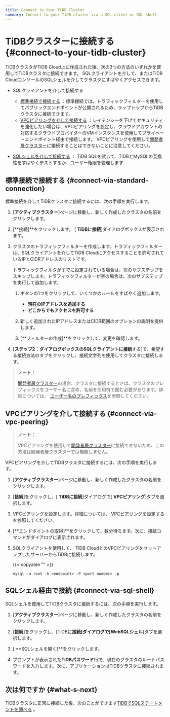 ```yaml
---
title: Connect to Your TiDB Cluster
summary: Connect to your TiDB cluster via a SQL client or SQL shell.
---
```


# TiDBクラスターに接続する {#connect-to-your-tidb-cluster}

TiDBクラスタがTiDB Cloud上に作成された後、次の3つの方法のいずれかを使用してTiDBクラスタに接続できます。 SQLクライアントを介して、またはTiDB CloudコンソールのSQLシェルを介してクラスタにすばやくアクセスできます。

-   SQLクライアントを介して接続する

    -   [標準接続で接続する](#connect-via-standard-connection) ：標準接続では、トラフィックフィルターを使用してパブリックエンドポイントが公開されるため、ラップトップからTiDBクラスタに接続できます。
    -   [VPCピアリングを介して接続する](#connect-via-vpc-peering) ：レイテンシーを下げてセキュリティを強化したい場合は、VPCピアリングを設定し、クラウドアカウントの対応するクラウドプロバイダーのVMインスタンスを使用してプライベートエンドポイント経由で接続します。 VPCピアリングを使用して[開発者層クラスター](/tidb-cloud/select-cluster-tier.md#developer-tier)に接続することはできないことに注意してください。

<!---->

-   [SQLシェルを介して接続する](#connect-via-sql-shell) ： TiDB SQLを試して、TiDBとMySQLの互換性をすばやくテストするか、ユーザー権限を管理します

## 標準接続で接続する {#connect-via-standard-connection}

標準接続を介してTiDBクラスタに接続するには、次の手順を実行します。

1.  [**アクティブクラスター**]ページに移動し、新しく作成したクラスタの名前をクリックします。

2.  [**接続]**をクリックします。 [ <strong>TiDBに接続</strong>]ダイアログボックスが表示されます。

3.  クラスタのトラフィックフィルターを作成します。トラフィックフィルターは、SQLクライアントを介してTiDB Cloudにアクセスすることを許可されているIPとCIDRアドレスのリストです。

    トラフィックフィルタがすでに設定されている場合は、次のサブステップをスキップします。トラフィックフィルターが空の場合は、次のサブステップを実行して追加します。

    1.  ボタンの1つをクリックして、いくつかのルールをすばやく追加します。

        -   **現在のIPアドレスを追加する**
        -   **どこからでもアクセスを許可する**

    2.  新しく追加されたIPアドレスまたはCIDR範囲のオプションの説明を提供します。

    3.  [**フィルターの作成]**をクリックして、変更を確認します。

4.  [**ステップ2：ダイアログボックスのSQLクライアントに接続**する]で、希望する接続方法のタブをクリックし、接続文字列を使用してクラスタに接続します。

> **ノート：**
>
> [開発者層クラスター](/tidb-cloud/select-cluster-tier.md#developer-tier)の場合、クラスタに接続するときは、クラスタのプレフィックスをユーザー名に含め、名前を引用符で囲む必要があります。詳細については、 [ユーザー名のプレフィックス](/tidb-cloud/select-cluster-tier.md#user-name-prefix)を参照してください。

## VPCピアリングを介して接続する {#connect-via-vpc-peering}

> **ノート：**
>
> VPCピアリングを使用して[開発者層クラスター](/tidb-cloud/select-cluster-tier.md#developer-tier)に接続できないため、この方法は開発者層クラスターでは機能しません。

VPCピアリングを介してTiDBクラスタに接続するには、次の手順を実行します。

1.  [**アクティブクラスター**]ページに移動し、新しく作成したクラスタの名前をクリックします。

2.  [**接続**]をクリックし、[ <strong>TiDBに接続</strong>]ダイアログで[ <strong>VPCピアリング</strong>]タブを選択します。

3.  VPCピアリングを設定します。詳細については、 [VPCピアリングを設定する](/tidb-cloud/set-up-vpc-peering-connections.md)を参照してください。

4.  [**エンドポイントの取得]**をクリックして、数分待ちます。次に、接続コマンドがダイアログに表示されます。

5.  SQLクライアントを使用して、 TiDB CloudとのVPCピアリングをセットアップしたサーバーからTiDBに接続します。

    {{< copyable "" >}}

    ```shell
    mysql -u root -h <endpoint> -P <port number> -p
    ```

## SQLシェル経由で接続 {#connect-via-sql-shell}

SQLシェルを使用してTiDBクラスタに接続するには、次の手順を実行します。

1.  [**アクティブクラスター**]ページに移動し、新しく作成したクラスタの名前をクリックします。

2.  [**接続**]をクリックし、[TiDBに<strong>接続]ダイアログで[WebSQL</strong><strong>シェル</strong>]タブを選択します。

3.  [ **SQLシェルを開く]**をクリックします。

4.  プロンプトが表示された**TiDBパスワード**行で、現在のクラスタのルートパスワードを入力します。次に、アプリケーションはTiDBクラスタに接続されます。

## 次は何ですか {#what-s-next}

TiDBクラスタに正常に接続した後、次のことができます[TiDBでSQLステートメントを調べる](https://docs.pingcap.com/tidb/stable/basic-sql-operations) 。
